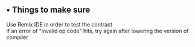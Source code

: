 <h2>&#8226; Things to make sure</h2>
Use Remix IDE in order to test the contract
<br>
If an error of "invalid op code" hits, try again after lowering the version of compiler
